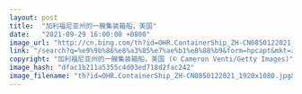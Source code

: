 ```yaml
---
layout: post
title:  "加利福尼亚州的一艘集装箱船，美国"
date:   "2021-09-29 16:00:00 +0800"
image_url: "http://cn.bing.com/th?id=OHR.ContainerShip_ZH-CN0850122021_1920x1080.jpg&rf=LaDigue_1920x1080.jpg&pid=hp"
link: "/search?q=%e9%9b%86%e8%a3%85%e7%ae%b1%e8%88%b9&form=hpcapt&mkt=zh-cn"
copyright: "加利福尼亚州的一艘集装箱船，美国 (© Cameron Venti/Getty Images)"
image_hash: "dfac1b211a5355c4d03ed718d2fac242"
image_filename: "th?id=OHR.ContainerShip_ZH-CN0850122021_1920x1080.jpg&rf=LaDigue_1920x1080.jpg&pid=hp"
---
```

